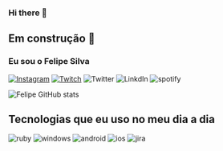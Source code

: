 ### Hi there 👋

## Em construção 🚧
### Eu sou o Felipe Silva

[![Instagram](https://img.shields.io/badge/Instagram-E4405F?style=for-the-badge&logo=instagram&logoColor=white)](https://www.instagram.com/felipebatata_/) [![Twitch](https://img.shields.io/badge/Twitch-9146FF?style=for-the-badge&logo=twitch&logoColor=white)](https://www.twitch.tv/felipebatata0) ![Twitter](https://img.shields.io/badge/Twitter-1DA1F2?style=for-the-badge&logo=twitter&logoColor=white) ![LinkdIn](https://img.shields.io/badge/LinkedIn-0077B5?style=for-the-badge&logo=linkedin&logoColor=white) ![spotify](https://img.shields.io/badge/Spotify-1ED760?&style=for-the-badge&logo=spotify&logoColor=white)



![Felipe GitHub stats](https://github-readme-stats.vercel.app/api?username=felipesilva89&show_icons=true&theme=dracula)


## Tecnologias que eu uso no meu dia a dia


![ruby](https://img.shields.io/badge/Ruby-CC342D?style=for-the-badge&logo=ruby&logoColor=white)
 ![windows](https://img.shields.io/badge/Windows-0078D6?style=for-the-badge&logo=windows&logoColor=white) ![android](https://img.shields.io/badge/Android-3DDC84?style=for-the-badge&logo=android&logoColor=white) ![ios](https://img.shields.io/badge/iOS-000000?style=for-the-badge&logo=ios&logoColor=white) ![jira](https://img.shields.io/badge/Jira-0052CC?style=for-the-badge&logo=Jira&logoColor=white)
